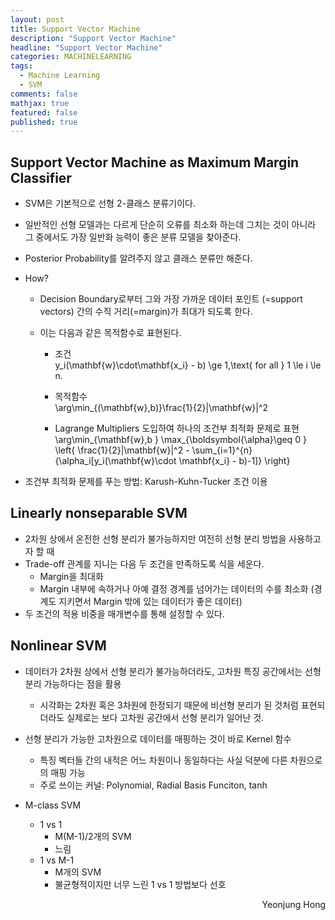 ```yaml
---
layout: post
title: Support Vector Machine
description: "Support Vector Machine"
headline: "Support Vector Machine"
categories: MACHINELEARNING
tags: 
  - Machine Learning
  - SVM
comments: false
mathjax: true
featured: false
published: true
---
```


## Support Vector Machine as Maximum Margin Classifier


- SVM은 기본적으로 선형 2-클래스 분류기이다.

- 일반적인 선형 모델과는 다르게 단순히 오류를 최소화 하는데 그치는 것이 아니라 그 중에서도 가장 일반화 능력이 좋은 분류 모델을 찾아준다.

- Posterior Probability를 알려주지 않고 클래스 분류만 해준다.

- How?
	- Decision Boundary로부터 그와 가장 가까운 데이터 포인트 (=support vectors) 간의 수직 거리(=margin)가 최대가 되도록 한다.
	- 이는 다음과 같은 목적함수로 표현된다. <br>

		- 조건<br>
y_i(\mathbf{w}\cdot\mathbf{x_i} - b) \ge 1,\text{ for all } 1 \le i \le n.<br>

		- 목적함수<br>
\arg\min_{(\mathbf{w},b)}\frac{1}{2}\|\mathbf{w}\|^2 <br>


		- Lagrange Multipliers 도입하여 하나의 조건부 최적화 문제로 표현<br>
\arg\min_{\mathbf{w},b } \max_{\boldsymbol{\alpha}\geq 0 } \left\{ \frac{1}{2}\|\mathbf{w}\|^2 - \sum_{i=1}^{n}{\alpha_i[y_i(\mathbf{w}\cdot \mathbf{x_i} - b)-1]} \right\} <br>

- 조건부 최적화 문제를 푸는 방법: Karush-Kuhn-Tucker 조건 이용

## Linearly nonseparable SVM
- 2차원 상에서 온전한 선형 분리가 불가능하지만 여전히 선형 분리 방법을 사용하고자 할 때
- Trade-off 관계를 지니는 다음 두 조건을 만족하도록 식을 세운다.
	- Margin을 최대화
	- Margin 내부에 속하거나 아예 결정 경계를 넘어가는 데이터의 수를 최소화 (경계도 지키면서 Margin 밖에 있는 데이터가 좋은 데이터)
- 두 조건의 적용 비중을 매개변수를 통해 설정할 수 있다.

## Nonlinear SVM

- 데이터가 2차원 상에서 선형 분리가 불가능하더라도, 고차원 특징 공간에서는 선형분리 가능하다는 점을 활용
	- 시각화는 2차원 혹은 3차원에 한정되기 때문에 비선형 분리가 된 것처럼 표현되더라도 실제로는 보다 고차원 공간에서 선형 분리가 일어난 것.

- 선형 분리가 가능한 고차원으로 데이터를 매핑하는 것이 바로 Kernel 함수
	- 특징 벡터들 간의 내적은 어느 차원이나 동일하다는 사실 덕분에 다른 차원으로의 매핑 가능
	- 주로 쓰이는 커널: Polynomial, Radial Basis Funciton, tanh

- M-class SVM
	- 1 vs 1 
		- M(M-1)/2개의 SVM
		- 느림
	- 1 vs M-1
		- M개의 SVM
		- 불균형적이지만 너무 느린 1 vs 1 방법보다 선호



<p align="right"> Yeonjung Hong <p>
